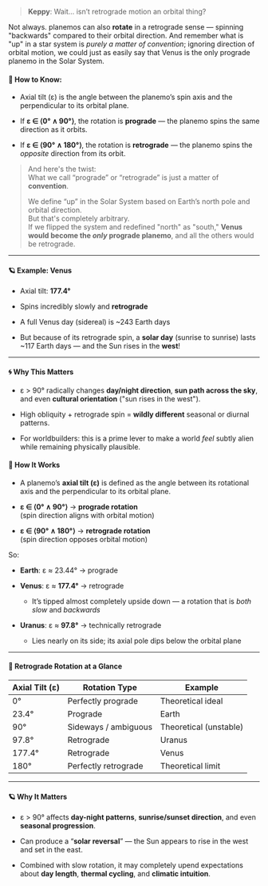 > **Keppy**: Wait… isn’t retrograde motion an orbital thing?  

Not always. planemos can also **rotate** in a retrograde sense — spinning "backwards" compared to their orbital direction.  And remember what is "up" in a star system is _purely a matter of convention_; ignoring direction of orbital motion, we could just as easily say that Venus is the only prograde planemo in the Solar System.

#### 🧭 How to Know:

- Axial tilt (ε) is the angle between the planemo’s spin axis and the perpendicular to its orbital plane.
    
- If **ε ∈ ⟨0° ∧ 90°⟩**, the rotation is **prograde** — the planemo spins the same direction as it orbits.
    
- If **ε ∈ ⟨90° ∧ 180°⟩**, the rotation is **retrograde** — the planemo spins the _opposite_ direction from its orbit.
    

> And here's the twist:  
> What we call “prograde” or “retrograde” is just a matter of **convention**.
> 
> We define “up” in the Solar System based on Earth’s north pole and orbital direction.  
> But that's completely arbitrary.  
> If we flipped the system and redefined "north" as "south," **Venus would become the _only_ prograde planemo**, and all the others would be retrograde.

---

#### 🪐 Example: Venus

- Axial tilt: **177.4°**
    
- Spins incredibly slowly and **retrograde**
    
- A full Venus day (sidereal) is ~243 Earth days
    
- But because of its retrograde spin, a **solar day** (sunrise to sunrise) lasts ~117 Earth days — and the Sun rises in the **west**!
    

---

#### 🌀 Why This Matters

- ε > 90° radically changes **day/night direction**, **sun path across the sky**, and even **cultural orientation** ("sun rises in the west").
    
- High obliquity + retrograde spin = **wildly different** seasonal or diurnal patterns.
    
- For worldbuilders: this is a prime lever to make a world _feel_ subtly alien while remaining physically plausible.

#### 🧭 **How It Works**

- A planemo’s **axial tilt (ε)** is defined as the angle between its rotational axis and the perpendicular to its orbital plane.
    
- **ε ∈ ⟨0° ∧ 90°⟩** → **prograde rotation**  
    (spin direction aligns with orbital motion)
    
- **ε ∈ ⟨90° ∧ 180°⟩** → **retrograde rotation**  
    (spin direction opposes orbital motion)
    

So:

- **Earth**: ε ≈ 23.44° → prograde
    
- **Venus**: ε ≈ **177.4°** → retrograde
    
    - It’s tipped almost completely upside down — a rotation that is _both slow_ and _backwards_
        
- **Uranus**: ε ≈ **97.8°** → technically retrograde
    
    - Lies nearly on its side; its axial pole dips below the orbital plane
        

---

#### 📌 **Retrograde Rotation at a Glance**

|**Axial Tilt (ε)**|**Rotation Type**|**Example**|
|---|---|---|
|0°|Perfectly prograde|Theoretical ideal|
|23.4°|Prograde|Earth|
|90°|Sideways / ambiguous|Theoretical (unstable)|
|97.8°|Retrograde|Uranus|
|177.4°|Retrograde|Venus|
|180°|Perfectly retrograde|Theoretical limit|

---

#### 🪐 **Why It Matters**

- ε > 90° affects **day-night patterns**, **sunrise/sunset direction**, and even **seasonal progression**.
    
- Can produce a “**solar reversal**” — the Sun appears to rise in the west and set in the east.
    
- Combined with slow rotation, it may completely upend expectations about **day length**, **thermal cycling**, and **climatic intuition**.